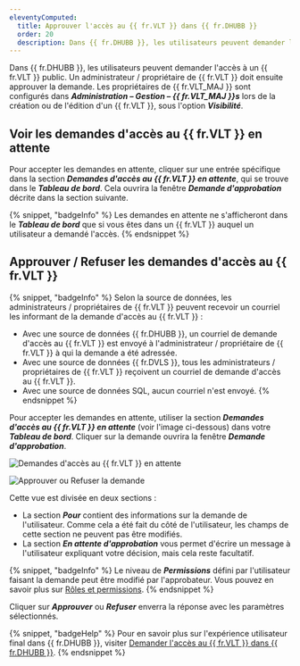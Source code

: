 ```yaml
---
eleventyComputed:
  title: Approuver l'accès au {{ fr.VLT }} dans {{ fr.DHUBB }}
  order: 20
  description: Dans {{ fr.DHUBB }}, les utilisateurs peuvent demander l'accès à un {{ fr.VLT }} public. Un administrateur / propriétaire de {{ fr.VLT }} doit ensuite approuver la demande.
---
```

Dans {{ fr.DHUBB }}, les utilisateurs peuvent demander l'accès à un {{ fr.VLT }} public. Un administrateur / propriétaire de {{ fr.VLT }} doit ensuite approuver la demande. Les propriétaires de {{ fr.VLT_MAJ }} sont configurés dans ***Administration – Gestion – {{ fr.VLT_MAJ }}s*** lors de la création ou de l'édition d'un {{ fr.VLT }}, sous l'option ***Visibilité***.

## Voir les demandes d'accès au {{ fr.VLT }} en attente

Pour accepter les demandes en attente, cliquer sur une entrée spécifique dans la section ***Demandes d'accès au {{ fr.VLT }} en attente***, qui se trouve dans le ***Tableau de bord***. Cela ouvrira la fenêtre ***Demande d'approbation*** décrite dans la section suivante.

{% snippet, "badgeInfo" %}
Les demandes en attente ne s'afficheront dans le ***Tableau de bord*** que si vous êtes dans un {{ fr.VLT }} auquel un utilisateur a demandé l'accès.
{% endsnippet %}

## Approuver / Refuser les demandes d'accès au {{ fr.VLT }}

{% snippet, "badgeInfo" %}
Selon la source de données, les administrateurs / propriétaires de {{ fr.VLT }} peuvent recevoir un courriel les informant de la demande d'accès au {{ fr.VLT }} :
* Avec une source de données {{ fr.DHUBB }}, un courriel de demande d'accès au {{ fr.VLT }} est envoyé à l'administrateur / propriétaire de {{ fr.VLT }} à qui la demande a été adressée.
* Avec une source de données {{ fr.DVLS }}, tous les administrateurs / propriétaires de {{ fr.VLT }} reçoivent un courriel de demande d'accès au {{ fr.VLT }}.
* Avec une source de données SQL, aucun courriel n'est envoyé.
{% endsnippet %}

Pour accepter les demandes en attente, utiliser la section ***Demandes d'accès au {{ fr.VLT }} en attente*** (voir l'image ci-dessous) dans votre ***Tableau de bord***. Cliquer sur la demande ouvrira la fenêtre ***Demande d'approbation***.

![Demandes d'accès au {{ fr.VLT }} en attente](https://cdnweb.devolutions.net/docs/docs_en_hub_Hub0000.png)

![Approuver ou Refuser la demande](https://cdnweb.devolutions.net/docs/docs_en_hub_Hub0001.png)

Cette vue est divisée en deux sections :

* La section ***Pour*** contient des informations sur la demande de l'utilisateur. Comme cela a été fait du côté de l'utilisateur, les champs de cette section ne peuvent pas être modifiés.
* La section ***En attente d'approbation*** vous permet d'écrire un message à l'utilisateur expliquant votre décision, mais cela reste facultatif.

{% snippet, "badgeInfo" %}
Le niveau de ***Permissions*** défini par l'utilisateur faisant la demande peut être modifié par l'approbateur. Vous pouvez en savoir plus sur [Rôles et permissions](/hub/web-interface/administration/configuration-security/system-permissions/roles-permissions).
{% endsnippet %}

Cliquer sur ***Approuver*** ou ***Refuser*** enverra la réponse avec les paramètres sélectionnés.

{% snippet, "badgeHelp" %}
Pour en savoir plus sur l'expérience utilisateur final dans {{ fr.DHUBB }}, visiter [Demander l'accès au {{ fr.VLT }} dans {{ fr.DHUBB }}](/hub/web-interface/vault-access/request-vault-access).
{% endsnippet %}
